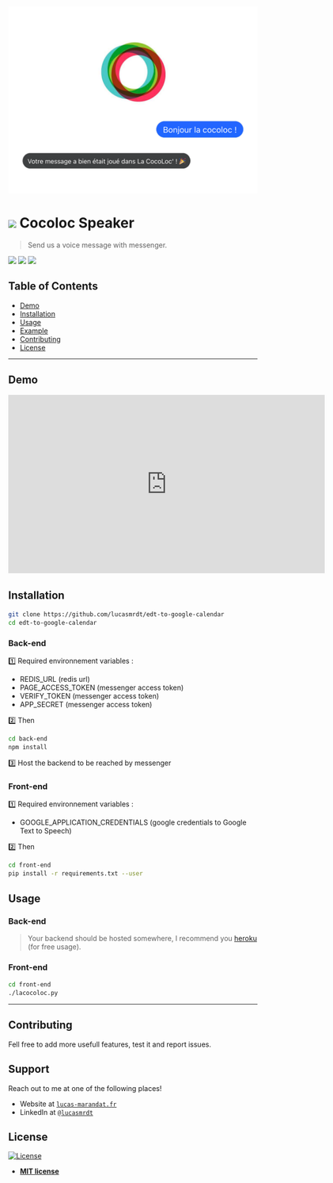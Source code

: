 ![](./assets/hero.png)

# ![](https://img.shields.io/badge/status-done-green) Cocoloc Speaker

> Send us a voice message with messenger.

![](https://img.shields.io/badge/Linux-OK-green) ![](https://img.shields.io/badge/Mac-OK-green) ![](https://img.shields.io/badge/Windows-not_tested-orange)

## Table of Contents

- [Demo](#demo)
- [Installation](#installation)
- [Usage](#usage)
- [Example](#example)
- [Contributing](#contributing)
- [License](#license)

---

## Demo

<iframe src="https://player.vimeo.com/video/530738272" width="640" height="360" frameborder="0" allow="autoplay; fullscreen; picture-in-picture" allowfullscreen></iframe>

## Installation

```bash
git clone https://github.com/lucasmrdt/edt-to-google-calendar
cd edt-to-google-calendar
```

### Back-end

1️⃣ Required environnement variables :

- REDIS_URL (redis url)
- PAGE_ACCESS_TOKEN (messenger access token)
- VERIFY_TOKEN (messenger access token)
- APP_SECRET (messenger access token)

2️⃣ Then

```bash
cd back-end
npm install
```

3️⃣ Host the backend to be reached by messenger

### Front-end

1️⃣ Required environnement variables :

- GOOGLE_APPLICATION_CREDENTIALS (google credentials to Google Text to Speech)

2️⃣ Then

```bash
cd front-end
pip install -r requirements.txt --user
```

## Usage

### Back-end

> Your backend should be hosted somewhere, I recommend you [heroku](https://dashboard.heroku.com/) (for free usage).

### Front-end

```bash
cd front-end
./lacocoloc.py
```

---

## Contributing

Fell free to add more usefull features, test it and report issues.

## Support

Reach out to me at one of the following places!

- Website at <a href="https://lucas-marandat.fr" target="_blank">`lucas-marandat.fr`</a>
- LinkedIn at <a href="https://www.linkedin.com/in/lucasmrdt/" target="_blank">`@lucasmrdt`</a>

## License

[![License](https://img.shields.io/:license-mit-blue.svg?style=flat-square)](http://badges.mit-license.org)

- **[MIT license](http://opensource.org/licenses/mit-license.php)**
